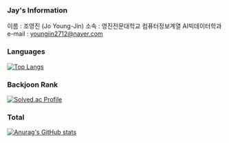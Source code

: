 ### Jay's Information
이름 : 조영진 (Jo Young-Jin)
소속 : 영진전문대학교 컴퓨터정보계열 AI빅데이터학과
e-mail : youngjin2712@naver.com

### Languages
[![Top Langs](https://github-readme-stats.vercel.app/api/top-langs/?username=Jo-0jin&layout=compact)](https://github.com/Jo-0jin/github-readme-stats)

### Backjoon Rank
[![Solved.ac Profile](http://mazassumnida.wtf/api/v2/generate_badge?boj=youngjin2712)](https://solved.ac/youngjin2712/)

### Total
[![Anurag's GitHub stats](https://github-readme-stats.vercel.app/api?username=Jo-0jin)](https://github.com/Jo-0jin/github-readme-stats)
<!--
**Jo-0jin/Jo-0jin** is a ✨ _special_ ✨ repository because its `README.md` (this file) appears on your GitHub profile.

Here are some ideas to get you started:

- 🔭 I’m currently working on ...
- 🌱 I’m currently learning ...
- 👯 I’m looking to collaborate on ...
- 🤔 I’m looking for help with ...
- 💬 Ask me about ...
- 📫 How to reach me: ...
- 😄 Pronouns: ...
- ⚡ Fun fact: ...
-->
